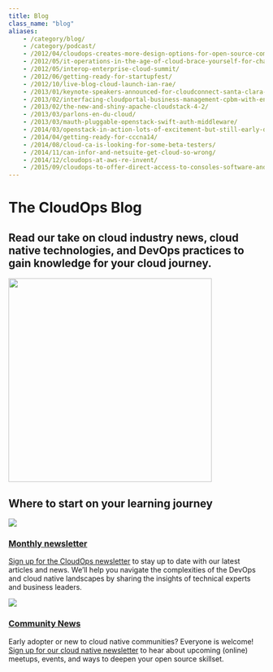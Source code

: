 ```yaml
---
title: Blog
class_name: "blog"
aliases:
    - /category/blog/
    - /category/podcast/  
    - /2012/04/cloudops-creates-more-design-options-for-open-source-communities-with-new-middleware-montreal-quebec-april-17-2012-today-at-the-openstack-design-summit-and-conference-in-san-francisco-ca/
    - /2012/05/it-operations-in-the-age-of-cloud-brace-yourself-for-change/
    - /2012/05/interop-enterprise-cloud-summit/ 
    - /2012/06/getting-ready-for-startupfest/
    - /2012/10/live-blog-cloud-launch-ian-rae/
    - /2013/01/keynote-speakers-announced-for-cloudconnect-santa-clara-2013/
    - /2013/02/interfacing-cloudportal-business-management-cpbm-with-enterprise-level-authentication/
    - /2013/02/the-new-and-shiny-apache-cloudstack-4-2/
    - /2013/03/parlons-en-du-cloud/
    - /2013/03/mauth-pluggable-openstack-swift-auth-middleware/
    - /2014/03/openstack-in-action-lots-of-excitement-but-still-early-days/
    - /2014/04/getting-ready-for-cccna14/
    - /2014/08/cloud-ca-is-looking-for-some-beta-testers/
    - /2014/11/can-infor-and-netsuite-get-cloud-so-wrong/
    - /2014/12/cloudops-at-aws-re-invent/
    - /2015/09/cloudops-to-offer-direct-access-to-consoles-software-and-interconnection-platform/
---
```


<div class="blog-main">
        <!-- hero -->  
    <div class="hero jumbotron jumbotron-fluid">
        <div class="container-fluid">
            <div class="row">
                <div class="col-xl-5 offset-xl-2 col-lg-7 offset-lg-1 col-md-10 offset-md-1 col-sm-10 offset-sm-1 col-xs-12">
                        <h1 class="display-4">The CloudOps Blog</h1>
                </div>
            </div>
            <div class="row">
                <div class="col-xl-5 offset-xl-2 col-lg-5 offset-lg-1 col-md-10 offset-md-1 col-sm-10 offset-sm-1 col-xs-12">
                        <h2>Read our take on cloud industry news, cloud native technologies, and DevOps practices to gain knowledge for your cloud journey.</h2>
                </div>
                <div class="hero-image-container col-xl-3 offset-xl-0 col-lg-2 offset-lg-0 col-md-10 offset-md-1 col-sm-10 offset-sm-1 col-xs-12">
                    <img src="/images/blog-landing.svg" width="400px">
                </div>
            </div>
        </div>
        </div>
        <div class="blog-classifications">
        <div class="row no-gutters">
            <div class="col-xl-8 offset-xl-2 col-lg-10 offset-lg-1 col-md-12 col-sm-12 col-xs-12">
                <h2>Where to start on your learning journey</h2>
                <div class="row no-gutters">
                    <div class="col-xl-6  col-lg-6 col-md-6 col-sm-12 col-xs-12">
                        <img src="/images/blog-posts.svg">
                        <a href="/blog/blog-posts"><h3>Monthly newsletter</h3></a>
                        <p><a href="#">Sign up for the CloudOps newsletter</a>  to stay up to date with our latest articles and news. We’ll help you navigate the complexities of the DevOps and cloud native landscapes by sharing the insights of technical experts and business leaders.</p>
                    </div>
                    <div class="col-xl-6 col-lg-6 col-md-6 col-sm-12 col-xs-12">
                        <img src="/images/community-news.svg">
                        <a href="/blog/community-news"><h3>Community News</h3></a>
                        <p>Early adopter or new to cloud native communities? Everyone is welcome! <a href="#">Sign up for our cloud native newsletter</a> to hear about upcoming (online) meetups, events, and ways to deepen your open source skillset.</p>
                    </div>
                </div>
            </div>
        </div>
    </div>